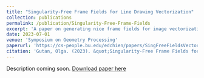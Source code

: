```yaml
---
title: "Singularity-Free Frame Fields for Line Drawing Vectorization"
collection: publications
permalink: /publication/Singularity-Free-Frame-Fields
excerpt: 'A paper on generating nice frame fields for image vectorization.'
date: 2023-07-01
venue: 'Symposium on Geometry Processing'
paperurl: 'https://cs-people.bu.edu/edchien/papers/SingFreeFieldsVectorization.pdf'
citation: 'Gutan, Olga. (2023). &quot;Singularity-Free Frame Fields for Line Drawing Vectorization. &quot; <i>Symposium on Geometry Processing</i>.'
---
```

Description coming soon.
[Download paper here](https://cs-people.bu.edu/edchien/papers/SingFreeFieldsVectorization.pdf)

